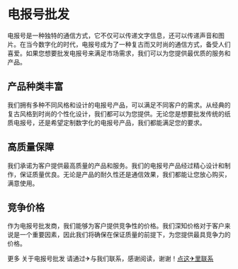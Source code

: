 # 电报号批发

电报号是一种独特的通信方式，它不仅可以传递文字信息，还可以传递声音和图片。在当今数字化的时代，电报号成为了一种复古而又时尚的通信方式，备受人们喜爱。如果您想要批发电报号来满足市场需求，我们可以为您提供最优质的服务和产品。

## 产品种类丰富

我们拥有多种不同风格和设计的电报号产品，可以满足不同客户的需求。从经典的复古风格到时尚的个性化设计，我们都可以为您提供。无论您是想要批发传统的纸质电报号，还是希望定制数字化的电报号产品，我们都能满足您的要求。

## 高质量保障

我们承诺为客户提供最高质量的产品和服务。我们的电报号产品经过精心设计和制作，保证质量优良。无论是产品的耐久性还是通信效果，我们都能让您放心购买，满意使用。

## 竞争价格

作为电报号批发商，我们能够为客户提供竞争性的价格。我们深知价格对于客户来说是一个重要因素，因此我们将确保在保证质量的前提下，为您提供最具竞争力的价格。

更多 关于电报号批发 请通过✈与我们联系，感谢阅读，谢谢！[点这✈里联系](https://add.k02.cc)